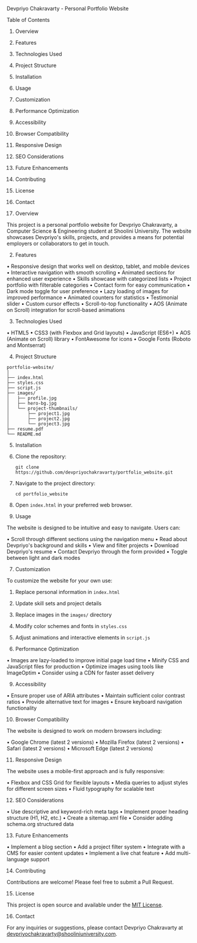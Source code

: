 Devpriyo Chakravarty - Personal Portfolio Website

Table of Contents

1. Overview
2. Features
3. Technologies Used
4. Project Structure
5. Installation
6. Usage
7. Customization
8. Performance Optimization
9. Accessibility
10. Browser Compatibility
11. Responsive Design
12. SEO Considerations
13. Future Enhancements
14. Contributing
15. License
16. Contact

 1. Overview

This project is a personal portfolio website for Devpriyo Chakravarty, a Computer Science & Engineering student at Shoolini University. The website showcases Devpriyo's skills, projects, and provides a means for potential employers or collaborators to get in touch.

 2. Features

• Responsive design that works well on desktop, tablet, and mobile devices
• Interactive navigation with smooth scrolling
• Animated sections for enhanced user experience
• Skills showcase with categorized lists
• Project portfolio with filterable categories
• Contact form for easy communication
• Dark mode toggle for user preference
• Lazy loading of images for improved performance
• Animated counters for statistics
• Testimonial slider
• Custom cursor effects
• Scroll-to-top functionality
• AOS (Animate on Scroll) integration for scroll-based animations

 3. Technologies Used

• HTML5
• CSS3 (with Flexbox and Grid layouts)
• JavaScript (ES6+)
• AOS (Animate on Scroll) library
• FontAwesome for icons
• Google Fonts (Roboto and Montserrat)

 4. Project Structure

```
portfolio-website/
│
├── index.html
├── styles.css
├── script.js
├── images/
│   ├── profile.jpg
│   ├── hero-bg.jpg
│   └── project-thumbnails/
│       ├── project1.jpg
│       ├── project2.jpg
│       └── project3.jpg
├── resume.pdf
└── README.md
```

 5. Installation

1. Clone the repository:
   ```
   git clone https://github.com/devpriyochakravarty/portfolio_website.git
   ```

2. Navigate to the project directory:
   ```
   cd portfolio_website
   ```

3. Open `index.html` in your preferred web browser.

 6. Usage

The website is designed to be intuitive and easy to navigate. Users can:

• Scroll through different sections using the navigation menu
• Read about Devpriyo's background and skills
• View and filter projects
• Download Devpriyo's resume
• Contact Devpriyo through the form provided
• Toggle between light and dark modes

 7. Customization

To customize the website for your own use:

1. Replace personal information in `index.html`
2. Update skill sets and project details
3. Replace images in the `images/` directory
4. Modify color schemes and fonts in `styles.css`
5. Adjust animations and interactive elements in `script.js`

 8. Performance Optimization

• Images are lazy-loaded to improve initial page load time
• Minify CSS and JavaScript files for production
• Optimize images using tools like ImageOptim
• Consider using a CDN for faster asset delivery

 9. Accessibility

• Ensure proper use of ARIA attributes
• Maintain sufficient color contrast ratios
• Provide alternative text for images
• Ensure keyboard navigation functionality

 10. Browser Compatibility

The website is designed to work on modern browsers including:

• Google Chrome (latest 2 versions)
• Mozilla Firefox (latest 2 versions)
• Safari (latest 2 versions)
• Microsoft Edge (latest 2 versions)

 11. Responsive Design

The website uses a mobile-first approach and is fully responsive:

• Flexbox and CSS Grid for flexible layouts
• Media queries to adjust styles for different screen sizes
• Fluid typography for scalable text

 12. SEO Considerations

• Use descriptive and keyword-rich meta tags
• Implement proper heading structure (H1, H2, etc.)
• Create a sitemap.xml file
• Consider adding schema.org structured data

 13. Future Enhancements

• Implement a blog section
• Add a project filter system
• Integrate with a CMS for easier content updates
• Implement a live chat feature
• Add multi-language support

 14. Contributing

Contributions are welcome! Please feel free to submit a Pull Request.

 15. License

This project is open source and available under the [MIT License](LICENSE).

 16. Contact

For any inquiries or suggestions, please contact Devpriyo Chakravarty at devpriyochakravarty@shooliniuniversity.com.



